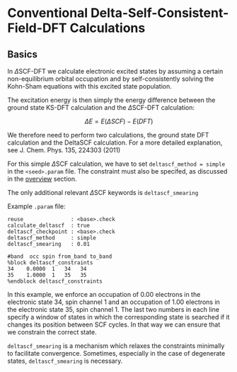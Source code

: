 # Conventional Delta-Self-Consistent-Field-DFT Calculations

## Basics

In $\Delta$SCF-DFT we calculate electronic excited states by assuming a
certain non-equilibrium orbital occupation and by self-consistently
solving the Kohn-Sham equations with this excited state population.

The excitation energy is then simply the energy difference between the
ground state KS-DFT calculation and the $\Delta$SCF-DFT calculation:

$$\Delta E = E(\Delta SCF)-E(DFT)$$

We therefore need to perform two calculations, the ground state DFT
calculation and the DeltaSCF calculation. For a more detailed
explanation, see J. Chem. Phys. 135, 224303 (2011)

For this simple $\Delta$SCF calculation, we have to set `deltascf_method = simple` in the 
`<seed>.param` file. The constraint must also be specifed, as discussed in the 
[overview](overview.md) section.

The only additional relevant $\Delta$SCF keywords is `deltascf_smearing`

Example `.param` file:


```
reuse               : <base>.check
calculate_deltascf  : true
deltascf_checkpoint : <base>.check
deltascf_method     : simple
deltascf_smearing   : 0.01

#band  occ spin from_band to_band
%block deltascf_constraints
34    0.0000  1   34   34
35    1.0000  1   35   35
%endblock deltascf_constraints
```

In this example, we enforce an occupation of 0.00 electrons in the
electronic state 34, spin channel 1 and an occupation of 1.00 electrons
in the electronic state 35, spin channel 1. The last two numbers in each
line specify a window of states in which the corresponding state is
searched if it changes its position between SCF cycles. In that way we
can ensure that we constrain the correct state. 

`deltascf_smearing` is a mechanism which relaxes the constraints minimally to facilitate
convergence. Sometimes, especially in the case of degenerate states, `deltascf_smearing` is 
necessary.
